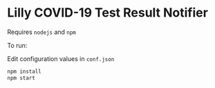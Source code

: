 # Lilly COVID-19 Test Result Notifier

Requires `nodejs` and `npm`

To run:

Edit configuration values in `conf.json`

```bash
npm install
npm start
```
